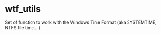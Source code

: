 # wtf_utils
Set of function to work with the Windows Time Format (aka SYSTEMTIME, NTFS file time... )
